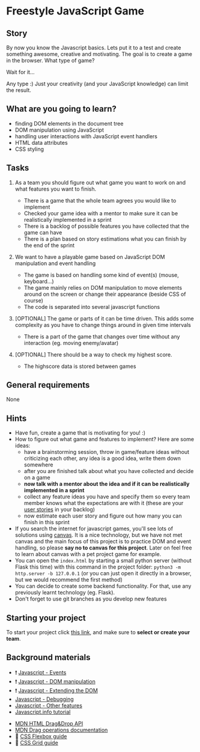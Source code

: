 # Freestyle JavaScript Game

## Story

By now you know the Javascript basics. Lets put it to a test and create something awesome, creative and motivating. The goal is to create a game in the browser. What type of game?

Wait for it...

Any type :) Just your creativity (and your JavaScript knowledge) can limit the result.

## What are you going to learn?

- finding DOM elements in the document tree
- DOM manipulation using JavaScript
- handling user interactions with JavaScript event handlers
- HTML data attributes
- CSS styling

## Tasks

1. As a team you should figure out what game you want to work on and what features you want to finish.
    - There is a game that the whole team agrees you would like to implement
    - Checked your game idea with a mentor to make sure it can be realistically implemented in a sprint
    - There is a backlog of possible features you have collected that the game can have
    - There is a plan based on story estimations what you can finish by the end of the sprint

2. We want to have a playable game based on JavaScript DOM manipulation and event handling
    - The game is based on handling some kind of event(s) (mouse, keyboard...)
    - The game mainly relies on DOM manipulation to move elements around on the screen or change their appearance (beside CSS of course)
    - The code is separated into several javascript functions

3. [OPTIONAL] The game or parts of it can be time driven. This adds some complexity as you have to change things around in given time intervals
    - There is a part of the game that changes over time without any interaction (eg. moving enemy/avatar)

4. [OPTIONAL] There should be a way to check my highest score.
    - The highscore data is stored between games

## General requirements

None

## Hints

- Have fun, create a game that is motivating for you! :)
- How to figure out what game and features to implement? Here are some ideas:
    - have a brainstorming session, throw in game/feature ideas without criticizing each other, any idea is a good idea, write them down somewhere
    - after you are finished talk about what you have collected and decide on a game
    - **now talk with a mentor about the idea and if it can be realistically implemented in a sprint**
    - collect any feature ideas you have and specify them so every team member knows what the expectations are with it (these are your [user stories](https://www.mountaingoatsoftware.com/agile/user-stories) in your backlog)
    - now estimate each user story and figure out how many you can finish in this sprint
- If you search the internet for javascript games, you'll see lots of solutions using [canvas](https://developer.mozilla.org/en-US/docs/Web/API/Canvas_API). It is a nice technology, but we have not met canvas and the main focus of this project is to practice DOM and event handling, so please **say no to canvas for this project**. Later on feel free to learn about canvas with a pet project game for example.
- You can open the `index.html` by starting a small python server (without Flask this time) with this command in the project folder: `python3 -m http.server -b 127.0.0.1` (or you can just open it directly in a browser, but we would recommend the first method)
- You can decide to create some backend functionality. For that, use any previously learnt technology (eg. Flask).
- Don't forget to use git branches as you develop new features

## Starting your project

To start your project click [this link](https://journey.code.cool/v2/project/team/blueprint/freestyle-javascript-game/javascript), and make sure to **select or create your team**.

## Background materials

- :exclamation: [Javascript - Events](https://learn.code.cool/full-stack/#/../pages/javascript/javascript-events)
- :exclamation: [Javascript - DOM manipulation](https://learn.code.cool/full-stack/#/../pages/javascript/javascript-dom)
- :exclamation: [Javascript - Extending the DOM](https://learn.code.cool/full-stack/#/../pages/javascript/javascript-extending-the-dom)
- [Javascript - Debugging](https://learn.code.cool/full-stack/#/../pages/javascript/javascript-debugging)
- [Javascript - Other features](https://learn.code.cool/full-stack/#/../pages/javascript/javascript-other-features)
- [Javascript.info tutorial](https://javascript.info/)
* [MDN HTML Drag&Drop API](https://developer.mozilla.org/en-US/docs/Web/API/HTML_Drag_and_Drop_API)
* [MDN Drag operations documentation](https://developer.mozilla.org/en-US/docs/Web/API/HTML_Drag_and_Drop_API/Drag_operations)
* :open_book: [CSS Flexbox guide](https://css-tricks.com/snippets/css/a-guide-to-flexbox/)
* :open_book: [CSS Grid guide](https://css-tricks.com/snippets/css/complete-guide-grid/)
